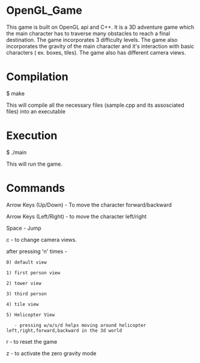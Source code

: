 OpenGL_Game
===========

This game is built on OpenGL api and C++. It is a 3D adventure game which the main character has to traverse many obstacles to reach a final destination. The game incorporates 3 difficulty levels. The game also incorporates the gravity of the main character and it's interaction with basic characters ( ex. boxes, tiles). The game also has different camera views.

Compilation
===========

$ make
 
This will compile all the necessary files (sample.cpp and its assosciated files) into an executable

Execution
===========

$ ./main

This will run the game. 

Commands
===========

Arrow Keys (Up/Down) - To move the character forward/backward

Arrow Keys (Left/Right) - to move the character left/right

Space - Jump

c - to change camera views.
  
  after pressing 'n' times -
    
    0) default view
    
    1) first person view
    
    2) tower view
    
    3) third person
    
    4) tile view
    
    5) Helicopter View
    
       - pressing w/a/s/d helps moving around helicopter left,right,forward,backward in the 3d world

r - to reset the game

z - to activate the zero gravity mode
